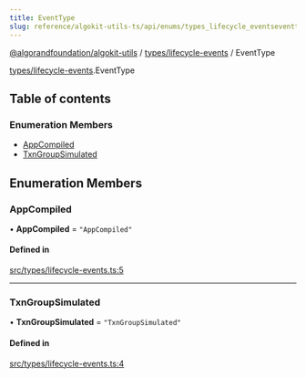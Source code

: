 ```yaml
---
title: EventType
slug: reference/algokit-utils-ts/api/enums/types_lifecycle_eventseventtype
---
```


[@algorandfoundation/algokit-utils](/reference/algokit-utils-ts/api/overview) / [types/lifecycle-events](/reference/algokit-utils-ts/api/modules/types_lifecycle_events/) / EventType

[types/lifecycle-events](/reference/algokit-utils-ts/api/modules/types_lifecycle_events/).EventType

## Table of contents

### Enumeration Members

- [AppCompiled](#appcompiled)
- [TxnGroupSimulated](#txngroupsimulated)

## Enumeration Members

### AppCompiled

• **AppCompiled** = `"AppCompiled"`

#### Defined in

[src/types/lifecycle-events.ts:5](https://github.com/algorandfoundation/algokit-utils-ts/blob/main/src/types/lifecycle-events.ts#L5)

---

### TxnGroupSimulated

• **TxnGroupSimulated** = `"TxnGroupSimulated"`

#### Defined in

[src/types/lifecycle-events.ts:4](https://github.com/algorandfoundation/algokit-utils-ts/blob/main/src/types/lifecycle-events.ts#L4)
